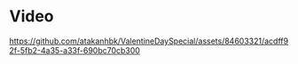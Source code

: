 <h1>Video</h1>



https://github.com/atakanhbk/ValentineDaySpecial/assets/84603321/acdff92f-5fb2-4a35-a33f-690bc70cb300

